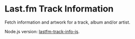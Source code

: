 # Last.fm Track Information
Fetch information and artwork for a track, album and/or artist.

Node.js version: [lastfm-track-info-js](https://github.com/EwanRoycroft/lastfm-track-info-js).
